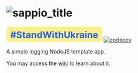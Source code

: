 # ![sappio_title](https://user-images.githubusercontent.com/13961685/198166716-c03d22bd-220e-42d4-a036-95fa9e21407f.png)

[![StandWithUkraine](https://raw.githubusercontent.com/vshymanskyy/StandWithUkraine/main/badges/StandWithUkraine.svg)](https://github.com/vshymanskyy/StandWithUkraine/blob/main/docs/README.md)
[![codecov](https://codecov.io/gh/web-needle/sappio/branch/main/graph/badge.svg?token=9UP6CDA1WC)](https://codecov.io/gh/web-needle/sappio)

A simple logging NodeJS template app.

You may access the [wiki](https://github.com/web-needle/sappio/wiki/How-to-sappio) to learn about it.
